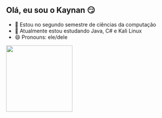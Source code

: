 ## Olá, eu sou o Kaynan 😏


- 🔭 Estou no segundo semestre de ciências da computação
- 🌱 Atualmente estou estudando Java, C# e Kali Linux
- 😄 Pronouns: ele/dele 


<section>

<div>
  <a href="https://github.com/KaynanSouza">
  <img height="180em" src="https://github-readme-stats.vercel.app/api?username=KaynanSouza&show_icons=true&theme=dark&include_all_commits=true&count_private=true"/>
</div>
<div>
    <a href="https://github-readme-stats.vercel.app/api/top-langs/?username=KaynanSouza&layout=compact)https://github-readme-stats.vercel.app/api/top-langs/?username=KaynanSouza&layout=compact>
      
</div>
  
</section>

